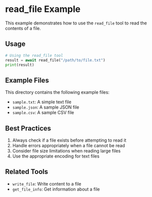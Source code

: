 # read_file Example

This example demonstrates how to use the `read_file` tool to read the contents of a file.

## Usage

```python
# Using the read_file tool
result = await read_file("/path/to/file.txt")
print(result)
```

## Example Files

This directory contains the following example files:

- `sample.txt`: A simple text file
- `sample.json`: A sample JSON file
- `sample.csv`: A sample CSV file

## Best Practices

1. Always check if a file exists before attempting to read it
2. Handle errors appropriately when a file cannot be read
3. Consider file size limitations when reading large files
4. Use the appropriate encoding for text files

## Related Tools

- `write_file`: Write content to a file
- `get_file_info`: Get information about a file
